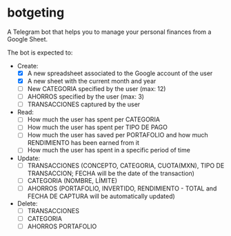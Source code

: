 # botgeting
A Telegram bot that helps you to manage your personal finances from a Google Sheet.

The bot is expected to:

- Create:
  - [x] A new spreadsheet associated to the Google account of the user
  - [x] A new sheet with the current month and year
  - [ ] New CATEGORIA specified by the user (max: 12)
  - [ ] AHORROS specified by the user (max: 3)
  - [ ] TRANSACCIONES captured by the user

- Read:
  - [ ] How much the user has spent per CATEGORIA
  - [ ] How much the user has spent per TIPO DE PAGO
  - [ ] How much the user has saved per PORTAFOLIO and how much RENDIMIENTO has been earned from it
  - [ ] How much the user has spent in a specific period of time

- Update:
  - [ ] TRANSACCIONES (CONCEPTO, CATEGORIA, CUOTA(MXN), TIPO DE TRANSACCION; FECHA will be the date of the transaction)
  - [ ] CATEGORIA (NOMBRE, LÍMITE)
  - [ ] AHORROS (PORTAFOLIO, INVERTIDO, RENDIMIENTO - TOTAL and FECHA DE CAPTURA will be automatically updated)

- Delete:
  - [ ] TRANSACCIONES
  - [ ] CATEGORIA
  - [ ] AHORROS PORTAFOLIO